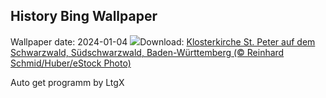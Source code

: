## History Bing Wallpaper
Wallpaper date: 2024-01-04
![](https://www.bing.com/th?id=OHR.StPeterMonastery_DE-DE0883907232_UHD.jpg&w=1000)Download: [Klosterkirche St. Peter auf dem Schwarzwald, Südschwarzwald, Baden-Württemberg (© Reinhard Schmid/Huber/eStock Photo)](https://www.bing.com/th?id=OHR.StPeterMonastery_DE-DE0883907232_UHD.jpg)

Auto get programm by LtgX

